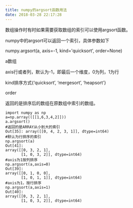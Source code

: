 ```yaml
---
title: numpy的argsort函数用法
date: 2018-03-28 22:17:28
---
```


数组操作时有时如果需要获取数组的索引可以使用argsort函数。

<!-- more -->

numpy中的argsort可以返回一个索引，具体参数如下

numpy.argsort(a, axis=-1, kind='quicksort', order=None)

a数组

axis行或者列，默认为-1，即最后一个维度，0为列，1为行

kind排序方式{‘quicksort’, ‘mergesort’, ‘heapsort’}

order

返回的是排序后的数组在原数组中索引的数组。

```
import numpy as np
a=np.array(([[1,6,3,4,2]]))
a.argsort()
#返回的是ARRAY从小到大的索引
Out[35]: array([[0, 4, 2, 3, 1]], dtype=int64)
#默认为行排序的索引
np.argsort(a)
Out[41]: 
array([[0, 3, 2, 1],
       [1, 0, 3, 2]], dtype=int64)
#axis为1按列排序
np.argsort(a,axis=0)
Out[39]: 
array([[0, 1, 0, 0],
       [1, 0, 1, 1]], dtype=int64)
#axis为1，按行排序
np.argsort(a,axis=1)
Out[40]: 
array([[0, 3, 2, 1],
       [1, 0, 3, 2]], dtype=int64)
```

##  